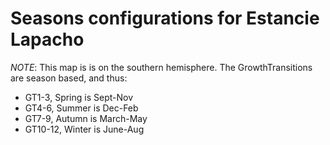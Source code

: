 Seasons configurations for Estancie Lapacho
===========================================

*NOTE*: This map is is on the southern hemisphere. The GrowthTransitions are season based, and thus:
- GT1-3, Spring is Sept-Nov
- GT4-6, Summer is Dec-Feb
- GT7-9, Autumn is March-May
- GT10-12, Winter is June-Aug
